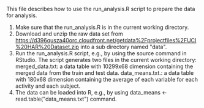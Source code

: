 This file describes how to use the run_analysis.R script to prepare the data for analysis.

1. Make sure that the run_analysis.R is in the current working directory.
2. Download and unzip the raw data set from https://d396qusza40orc.cloudfront.net/getdata%2Fprojectfiles%2FUCI%20HAR%20Dataset.zip into a sub directory named "data".
3. Run the run_analysis.R script, e.g., by using the source command in RStudio.
The script generates two files in the current working directory:
merged_data.txt: a data table with 10299x68 dimension containing the merged data from the train and test data.
data_means.txt.: a data table with 180x68 dimension containing the average of each variable for each activity and each subject.
4. The data can be loaded into R, e.g., by using data_means <- read.table("data_means.txt") command.
